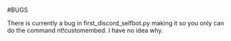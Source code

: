 #BUGS

There is currently a bug in first_discord_selfbot.py making it so you only can do the command nt!customembed. I have no idea why.
